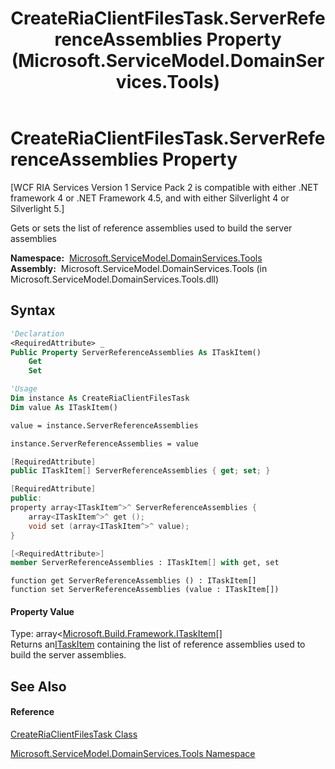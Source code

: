 ﻿---
title: CreateRiaClientFilesTask.ServerReferenceAssemblies Property  (Microsoft.ServiceModel.DomainServices.Tools)
TOCTitle: ServerReferenceAssemblies Property
ms:assetid: P:Microsoft.ServiceModel.DomainServices.Tools.CreateRiaClientFilesTask.ServerReferenceAssemblies
ms:mtpsurl: https://msdn.microsoft.com/en-us/library/microsoft.servicemodel.domainservices.tools.createriaclientfilestask.serverreferenceassemblies(v=VS.91)
ms:contentKeyID: 32336264
ms.date: 01/27/2012
mtps_version: v=VS.91
f1_keywords:
- Microsoft.ServiceModel.DomainServices.Tools.CreateRiaClientFilesTask.ServerReferenceAssemblies
- Microsoft.ServiceModel.DomainServices.Tools.CreateRiaClientFilesTask.get_ServerReferenceAssemblies
- Microsoft.ServiceModel.DomainServices.Tools.CreateRiaClientFilesTask.set_ServerReferenceAssemblies
dev_langs:
- CSharp
- JScript
- VB
- FSharp
- c++
api_location:
- microsoft.servicemodel.domainservices.tools.dll
api_name:
- Microsoft.ServiceModel.DomainServices.Tools.CreateRiaClientFilesTask.get_ServerReferenceAssemblies
- Microsoft.ServiceModel.DomainServices.Tools.CreateRiaClientFilesTask.ServerReferenceAssemblies
- Microsoft.ServiceModel.DomainServices.Tools.CreateRiaClientFilesTask.set_ServerReferenceAssemblies
api_type:
- Managed
topic_type:
- apiref
- kbSyntax
product_family_name: VS
ROBOTS: INDEX,FOLLOW
---

# CreateRiaClientFilesTask.ServerReferenceAssemblies Property

\[WCF RIA Services Version 1 Service Pack 2 is compatible with either .NET framework 4 or .NET Framework 4.5, and with either Silverlight 4 or Silverlight 5.\]

Gets or sets the list of reference assemblies used to build the server assemblies

**Namespace:**  [Microsoft.ServiceModel.DomainServices.Tools](gg153739\(v=vs.91\).md)  
**Assembly:**  Microsoft.ServiceModel.DomainServices.Tools (in Microsoft.ServiceModel.DomainServices.Tools.dll)

## Syntax

``` vb
'Declaration
<RequiredAttribute> _
Public Property ServerReferenceAssemblies As ITaskItem()
    Get
    Set
```

``` vb
'Usage
Dim instance As CreateRiaClientFilesTask
Dim value As ITaskItem()

value = instance.ServerReferenceAssemblies

instance.ServerReferenceAssemblies = value
```

``` csharp
[RequiredAttribute]
public ITaskItem[] ServerReferenceAssemblies { get; set; }
```

``` c++
[RequiredAttribute]
public:
property array<ITaskItem^>^ ServerReferenceAssemblies {
    array<ITaskItem^>^ get ();
    void set (array<ITaskItem^>^ value);
}
```

``` fsharp
[<RequiredAttribute>]
member ServerReferenceAssemblies : ITaskItem[] with get, set
```

``` jscript
function get ServerReferenceAssemblies () : ITaskItem[]
function set ServerReferenceAssemblies (value : ITaskItem[])
```

#### Property Value

Type: array\<[Microsoft.Build.Framework.ITaskItem](https://msdn.microsoft.com/en-us/library/ms124355)\[\]  
Returns an[ITaskItem](https://msdn.microsoft.com/en-us/library/ms124355) containing the list of reference assemblies used to build the server assemblies.  

## See Also

#### Reference

[CreateRiaClientFilesTask Class](gg153718\(v=vs.91\).md)

[Microsoft.ServiceModel.DomainServices.Tools Namespace](gg153739\(v=vs.91\).md)

